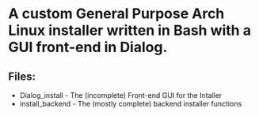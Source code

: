 # A custom General Purpose Arch Linux installer written in Bash with a GUI front-end in Dialog. 

## Files:
- Dialog_install - The (incomplete) Front-end GUI for the Intaller
- install_backend - The (mostly complete) backend installer functions
